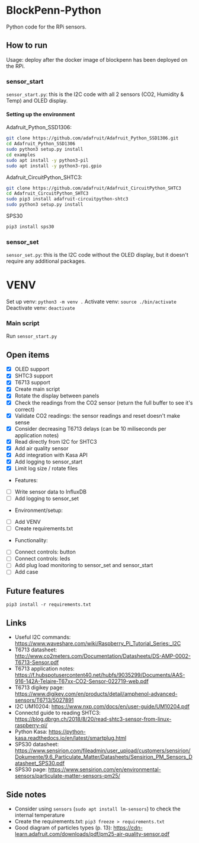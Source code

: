 # BlockPenn-Python
Python code for the RPi sensors.
## How to run
Usage: deploy after the docker image of blockpenn has been deployed on the RPi. 

### sensor_start
`sensor_start.py`: this is the I2C code with all 2 sensors (CO2, Humidity & Temp) and OLED display.
#### Setting up the environment
Adafruit_Python_SSD1306:
```sh
git clone https://github.com/adafruit/Adafruit_Python_SSD1306.git
cd Adafruit_Python_SSD1306
sudo python3 setup.py install
cd examples
sudo apt install -y python3-pil
sudo apt install -y python3-rpi.gpio
```
Adafruit_CircuitPython_SHTC3:
```sh
git clone https://github.com/adafruit/Adafruit_CircuitPython_SHTC3
cd Adafruit_CircuitPython_SHTC3
sudo pip3 install adafruit-circuitpython-shtc3
sudo python3 setup.py install
```
SPS30
```sh
pip3 install sps30
```

### sensor_set
`sensor_set.py`: this is the I2C code without the OLED display, but it doesn't require any additional packages.

# VENV
Set up venv:
`python3 -m venv .`
Activate venv:
`source ./bin/activate`
Deactivate venv:
`deactivate`

### Main script
Run `sensor_start.py`

## Open items
- [x] OLED support
- [x] SHTC3 support
- [x] T6713 support
- [x] Create main script
- [x] Rotate the display between panels
- [x] Check the readings from the CO2 sensor (return the full buffer to see it's correct)
- [x] Validate CO2 readings: the sensor readings and reset doesn't make sense
- [x] Consider decreasing T6713 delays (can be 10 miliseconds per application notes)
- [x] Read directly from I2C for SHTC3
- [x] Add air quality sensor
- [x] Add integration with Kasa API
- [x] Add logging to sensor_start
- [x] Limit log size / rotate files
- Features:
- [ ] Write sensor data to InfluxDB
- [ ] Add logging to sensor_set
- Environment/setup:
- [ ] Add VENV
- [ ] Create requirements.txt
- Functionality:
- [ ] Connect controls: button
- [ ] Connect controls: leds
- [ ] Add plug load monitoring to sensor_set and sensor_start
- [ ] Add case

## Future features
`pip3 install -r requirements.txt`

## Links
- Useful I2C commands: https://www.waveshare.com/wiki/Raspberry_Pi_Tutorial_Series:_I2C
- T6713 datasheet: http://www.co2meters.com/Documentation/Datasheets/DS-AMP-0002-T6713-Sensor.pdf
- T6713 application notes: https://f.hubspotusercontent40.net/hubfs/9035299/Documents/AAS-916-142A-Telaire-T67xx-CO2-Sensor-022719-web.pdf
- T6713 digikey page: https://www.digikey.com/en/products/detail/amphenol-advanced-sensors/T6713/5027891
- I2C UM10204: https://www.nxp.com/docs/en/user-guide/UM10204.pdf
- Connectd guide to reading SHTC3: https://blog.dbrgn.ch/2018/8/20/read-shtc3-sensor-from-linux-raspberry-pi/
- Python Kasa: https://python-kasa.readthedocs.io/en/latest/smartplug.html
- SPS30 datasheet: https://www.sensirion.com/fileadmin/user_upload/customers/sensirion/Dokumente/9.6_Particulate_Matter/Datasheets/Sensirion_PM_Sensors_Datasheet_SPS30.pdf
- SPS30 page: https://www.sensirion.com/en/environmental-sensors/particulate-matter-sensors-pm25/

## Side notes
- Consider using `sensors` (`sudo apt install lm-sensors`) to check the internal temperature
- Create the requirements.txt: `pip3 freeze > requirements.txt`
- Good diagram of particles types (p. 13): https://cdn-learn.adafruit.com/downloads/pdf/pm25-air-quality-sensor.pdf
